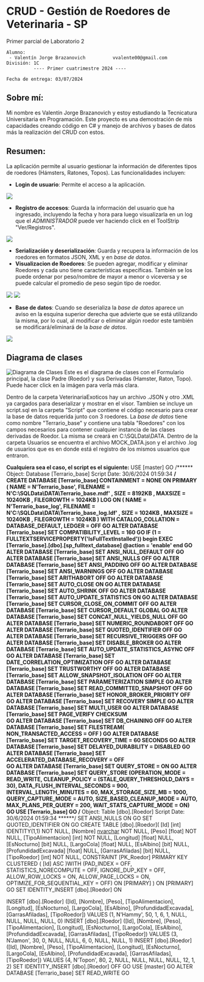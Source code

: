 # CRUD - Gestión de Roedores de Veterinaria - SP
Primer parcial de Laboratorio 2

```
Alumno:
 - Valentín Jorge Brazanovich          vvalente00@gmail.com
División: 1C
          ---- Primer cuatrimestre 2024 ----

Fecha de entrega: 03/07/2024
```

## Sobre mí: 
Mi nombre es Valentín Jorge Brazanovich y estoy estudiando la Tecnicatura Universitaria en Programación. 
Este proyecto es una demostración de mis capacidades creando código en C# y manejo de archivos y bases de datos más la realización del CRUD con estos.

## Resumen: 
La aplicación permite al usuario gestionar la información de diferentes tipos de roedores (Hámsters, Ratones, Topos). Las funcionalidades incluyen:
- **Login de usuario**: Permite el acceso a la aplicación.

![](Capturas/Login.png)


- **Registro de accesos**: Guarda la información del usuario que ha ingresado, incluyendo la fecha y hora para luego visualizarla en un log que el *ADMINISTRADOR*
puede ver haciendo click en el ToolStrip "Ver/Registros".

![](Capturas/RegistroCompleto.png)


- **Serialización y deserialización**: Guarda y recupera la información de los roedores en formatos JSON, XML y en *base de datos*.
- **Visualizacion de Roedores**: Se pueden agregar, modificar y eliminar Roedores y cada uno tiene características específicas.
También se los puede ordenar por peso/nombre de mayor a menor o viceversa y se puede calcular el promedio de peso según tipo de roedor.

![](Capturas/VisualizadorRoedoresCompleto.png)
![](Capturas/NuevosBotonesCompleto.png)


- **Base de datos**: Cuando se deserializa la *base de datos* aparece un aviso en la esquina superior derecha que advierte que se está utilizando la misma, 
por lo cual, al modificar o eliminar algún roedor este también se modificará/eliminará de la *base de datos*.

![](Capturas/VisualizadorRoedoresSQLCompleto.png)



## Diagrama de clases
![Diagrama de Clases](Capturas/DiagramaCompleto.png)
Este es el diagrama de clases con el Formulario principal, la clase Padre (Roedor) y sus Derivadas (Hamster, Raton, Topo).
Puede hacer click en la imágen para verla más clara.


Dentro de la carpeta VeterinariaExoticos hay un archivo .JSON y otro .XML ya cargados para deserializar y mostrar en el visor. Tambien se incluye un script.sql en
la carpeta "Script" que contiene el código necesario para crear la base de datos requerida junto con 3 roedores. La *base de datos* tiene como nombre "Terrario_base"
y contiene una tabla "Roedores" con los campos necesarios para contener cualquier instancia de las clases derivadas de Roedor. La misma se creará en C:\SQLData\DATA.
Dentro de la carpeta Usuarios se encuentra el archivo MOCK_DATA.json y el archivo .log de usuarios que es en donde está el registro de los mismos usuarios que entraron.

**Cualquiera sea el caso, el script es el siguiente:**
USE [master]
GO
/****** Object:  Database [Terrario_base]    Script Date: 30/6/2024 01:59:34 ******/
CREATE DATABASE [Terrario_base]
 CONTAINMENT = NONE
 ON  PRIMARY 
( NAME = N'Terrario_base', FILENAME = N'C:\SQLData\DATA\Terrario_base.mdf' , SIZE = 8192KB , MAXSIZE = 10240KB , FILEGROWTH = 1024KB )
 LOG ON 
( NAME = N'Terrario_base_log', FILENAME = N'C:\SQLData\DATA\Terrario_base_log.ldf' , SIZE = 1024KB , MAXSIZE = 10240KB , FILEGROWTH = 1024KB )
 WITH CATALOG_COLLATION = DATABASE_DEFAULT, LEDGER = OFF
GO
ALTER DATABASE [Terrario_base] SET COMPATIBILITY_LEVEL = 160
GO
IF (1 = FULLTEXTSERVICEPROPERTY('IsFullTextInstalled'))
begin
EXEC [Terrario_base].[dbo].[sp_fulltext_database] @action = 'enable'
end
GO
ALTER DATABASE [Terrario_base] SET ANSI_NULL_DEFAULT OFF 
GO
ALTER DATABASE [Terrario_base] SET ANSI_NULLS OFF 
GO
ALTER DATABASE [Terrario_base] SET ANSI_PADDING OFF 
GO
ALTER DATABASE [Terrario_base] SET ANSI_WARNINGS OFF 
GO
ALTER DATABASE [Terrario_base] SET ARITHABORT OFF 
GO
ALTER DATABASE [Terrario_base] SET AUTO_CLOSE ON 
GO
ALTER DATABASE [Terrario_base] SET AUTO_SHRINK OFF 
GO
ALTER DATABASE [Terrario_base] SET AUTO_UPDATE_STATISTICS ON 
GO
ALTER DATABASE [Terrario_base] SET CURSOR_CLOSE_ON_COMMIT OFF 
GO
ALTER DATABASE [Terrario_base] SET CURSOR_DEFAULT  GLOBAL 
GO
ALTER DATABASE [Terrario_base] SET CONCAT_NULL_YIELDS_NULL OFF 
GO
ALTER DATABASE [Terrario_base] SET NUMERIC_ROUNDABORT OFF 
GO
ALTER DATABASE [Terrario_base] SET QUOTED_IDENTIFIER OFF 
GO
ALTER DATABASE [Terrario_base] SET RECURSIVE_TRIGGERS OFF 
GO
ALTER DATABASE [Terrario_base] SET  DISABLE_BROKER 
GO
ALTER DATABASE [Terrario_base] SET AUTO_UPDATE_STATISTICS_ASYNC OFF 
GO
ALTER DATABASE [Terrario_base] SET DATE_CORRELATION_OPTIMIZATION OFF 
GO
ALTER DATABASE [Terrario_base] SET TRUSTWORTHY OFF 
GO
ALTER DATABASE [Terrario_base] SET ALLOW_SNAPSHOT_ISOLATION OFF 
GO
ALTER DATABASE [Terrario_base] SET PARAMETERIZATION SIMPLE 
GO
ALTER DATABASE [Terrario_base] SET READ_COMMITTED_SNAPSHOT OFF 
GO
ALTER DATABASE [Terrario_base] SET HONOR_BROKER_PRIORITY OFF 
GO
ALTER DATABASE [Terrario_base] SET RECOVERY SIMPLE 
GO
ALTER DATABASE [Terrario_base] SET  MULTI_USER 
GO
ALTER DATABASE [Terrario_base] SET PAGE_VERIFY CHECKSUM  
GO
ALTER DATABASE [Terrario_base] SET DB_CHAINING OFF 
GO
ALTER DATABASE [Terrario_base] SET FILESTREAM( NON_TRANSACTED_ACCESS = OFF ) 
GO
ALTER DATABASE [Terrario_base] SET TARGET_RECOVERY_TIME = 60 SECONDS 
GO
ALTER DATABASE [Terrario_base] SET DELAYED_DURABILITY = DISABLED 
GO
ALTER DATABASE [Terrario_base] SET ACCELERATED_DATABASE_RECOVERY = OFF  
GO
ALTER DATABASE [Terrario_base] SET QUERY_STORE = ON
GO
ALTER DATABASE [Terrario_base] SET QUERY_STORE (OPERATION_MODE = READ_WRITE, CLEANUP_POLICY = (STALE_QUERY_THRESHOLD_DAYS = 30), DATA_FLUSH_INTERVAL_SECONDS = 900, INTERVAL_LENGTH_MINUTES = 60, MAX_STORAGE_SIZE_MB = 1000, QUERY_CAPTURE_MODE = AUTO, SIZE_BASED_CLEANUP_MODE = AUTO, MAX_PLANS_PER_QUERY = 200, WAIT_STATS_CAPTURE_MODE = ON)
GO
USE [Terrario_base]
GO
/****** Object:  Table [dbo].[Roedor]    Script Date: 30/6/2024 01:59:34 ******/
SET ANSI_NULLS ON
GO
SET QUOTED_IDENTIFIER ON
GO
CREATE TABLE [dbo].[Roedor](
	[Id] [int] IDENTITY(1,1) NOT NULL,
	[Nombre] [nvarchar](50) NOT NULL,
	[Peso] [float] NOT NULL,
	[TipoAlimentacion] [int] NOT NULL,
	[Longitud] [float] NULL,
	[EsNocturno] [bit] NULL,
	[LargoCola] [float] NULL,
	[EsAlbino] [bit] NULL,
	[ProfundidadExcavada] [float] NULL,
	[GarrasAfiladas] [bit] NULL,
	[TipoRoedor] [int] NOT NULL,
 CONSTRAINT [PK_Roedor] PRIMARY KEY CLUSTERED 
(
	[Id] ASC
)WITH (PAD_INDEX = OFF, STATISTICS_NORECOMPUTE = OFF, IGNORE_DUP_KEY = OFF, ALLOW_ROW_LOCKS = ON, ALLOW_PAGE_LOCKS = ON, OPTIMIZE_FOR_SEQUENTIAL_KEY = OFF) ON [PRIMARY]
) ON [PRIMARY]
GO
SET IDENTITY_INSERT [dbo].[Roedor] ON 

INSERT [dbo].[Roedor] ([Id], [Nombre], [Peso], [TipoAlimentacion], [Longitud], [EsNocturno], [LargoCola], [EsAlbino], [ProfundidadExcavada], [GarrasAfiladas], [TipoRoedor]) VALUES (1, N'Hammy', 50, 1, 6, 1, NULL, NULL, NULL, NULL, 0)
INSERT [dbo].[Roedor] ([Id], [Nombre], [Peso], [TipoAlimentacion], [Longitud], [EsNocturno], [LargoCola], [EsAlbino], [ProfundidadExcavada], [GarrasAfiladas], [TipoRoedor]) VALUES (3, N'Jamon', 30, 0, NULL, NULL, 6, 0, NULL, NULL, 1)
INSERT [dbo].[Roedor] ([Id], [Nombre], [Peso], [TipoAlimentacion], [Longitud], [EsNocturno], [LargoCola], [EsAlbino], [ProfundidadExcavada], [GarrasAfiladas], [TipoRoedor]) VALUES (4, N'Topon', 80, 2, NULL, NULL, NULL, NULL, 12, 1, 2)
SET IDENTITY_INSERT [dbo].[Roedor] OFF
GO
USE [master]
GO
ALTER DATABASE [Terrario_base] SET  READ_WRITE 
GO

